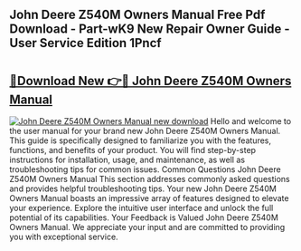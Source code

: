 ## John Deere Z540M Owners Manual Free Pdf Download - Part-wK9 New Repair Owner Guide - User Service Edition 1Pncf

# <h2><a href="http://bc93184.oget.top/?id=John+Deere+Z540M+Owners+Manual">🔗Download New 👉🔴 John Deere Z540M Owners Manual</a></h2>

[![John Deere Z540M Owners Manual new download](https://i.imgur.com/5g1atiW.png)](http://bc93184.oget.top/?id=John+Deere+Z540M+Owners+Manual)
Hello and welcome to the user manual for your brand new John Deere Z540M Owners Manual. This guide is specifically designed to familiarize you with the features, functions, and benefits of your product. You will find step-by-step instructions for installation, usage, and maintenance, as well as troubleshooting tips for common issues. Common Questions John Deere Z540M Owners Manual This section addresses commonly asked questions and provides helpful troubleshooting tips. Your new John Deere Z540M Owners Manual boasts an impressive array of features designed to elevate your experience. Explore the intuitive user interface and unlock the full potential of its capabilities. Your Feedback is Valued John Deere Z540M Owners Manual. We appreciate your input and are committed to providing you with exceptional service.
